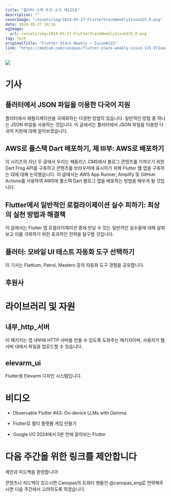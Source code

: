 ```yaml
---
title: "플러터 스택 주간 소식 제125호"
description: ""
coverImage: "/assets/img/2024-05-27-FlutterStackWeeklyIssue125_0.png"
date: 2024-05-27 19:16
ogImage: 
  url: /assets/img/2024-05-27-FlutterStackWeeklyIssue125_0.png
tag: Tech
originalTitle: "Flutter Stack Weekly — Issue#125"
link: "https://medium.com/canopas/flutter-stack-weekly-issue-125-972aac728608"
---
```



<img src="/assets/img/2024-05-27-FlutterStackWeeklyIssue125_0.png" />

# 기사

## 플러터에서 JSON 파일을 이용한 다국어 지원

플러터에서 애플리케이션을 국제화하는 다양한 방법이 있습니다. 일반적인 방법 중 하나는 JSON 파일을 사용하는 것입니다. 이 글에서는 플러터에서 JSON 파일을 이용한 다국어 지원에 대해 알아보겠습니다.

<div class="content-ad"></div>

## AWS로 풀스택 Dart 배포하기, 제 III부: AWS로 배포하기

이 시리즈의 지난 두 글에서 우리는 헤들리스 CMS에서 블로그 콘텐츠를 가져오기 위한 Dart Frog API를 구축하고 콘텐츠를 브라우저에 표시하기 위해 Flutter 웹 앱을 구축하는 데에 대해 논의했습니다. 이 글에서는 AWS App Runner, Amplify 및 GitHub Actions를 사용하여 AWS에 풀스택 Dart 블로그 앱을 배포하는 방법을 배우게 될 것입니다.

## Flutter에서 일반적인 로컬라이제이션 실수 피하기: 최상의 실천 방법과 해결책

이 글에서는 Flutter 앱 로컬라이제이션 중에 만날 수 있는 일반적인 실수들에 대해 살펴보고 이를 극복하기 위한 효과적인 전략을 탐구할 것입니다.

<div class="content-ad"></div>

## 플러터: 모바일 UI 테스트 자동화 도구 선택하기

이 기사는 Flattium, Patrol, Mastero 등의 자동화 도구 경험을 공유합니다.

## 후원사

# 라이브러리 및 자원

<div class="content-ad"></div>

## 내부_http_서버

이 패키지는 앱 내부에 HTTP 서버를 만들 수 있도록 도와주는 패키지이며, 사용자가 웹 서버 내에서 파일을 업로드할 수 있습니다.

## elevarm_ui

Flutter용 Elevarm 디자인 시스템입니다.

<div class="content-ad"></div>

# 비디오

- Observable Flutter #43: On-device LLMs with Gemma

- Flutter로 멀티 플랫폼 게임 만들기

- Google I/O 2024에서 5분 안에 알아보는 Flutter

<div class="content-ad"></div>

# 다음 주간을 위한 링크를 제안합니다

제안과 피드백을 환영합니다!

콘텐츠나 피드백이 있으시면 Canopas의 트위터 핸들인 @canopas_eng로 연락해주시면 다음 주간에서 고려하도록 하겠습니다.